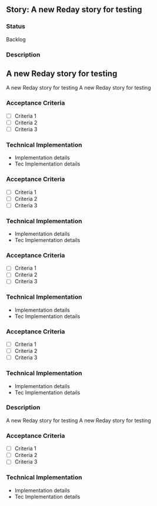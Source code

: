## Story: A new Reday story for testing

### Status

Backlog

### Description

## A new Reday story for testing

A new Reday story for testing
A new Reday story for testing

### Acceptance Criteria
- [ ] Criteria 1
- [ ] Criteria 2
- [ ] Criteria 3

### Technical Implementation
- Implementation details
- Tec Implementation details


### Acceptance Criteria
- [ ] Criteria 1
- [ ] Criteria 2
- [ ] Criteria 3

### Technical Implementation
- Implementation details
- Tec Implementation details


### Acceptance Criteria
- [ ] Criteria 1
- [ ] Criteria 2
- [ ] Criteria 3

### Technical Implementation
- Implementation details
- Tec Implementation details


### Acceptance Criteria
- [ ] Criteria 1
- [ ] Criteria 2
- [ ] Criteria 3

### Technical Implementation
- Implementation details
- Tec Implementation details


### Description
A new Reday story for testing
A new Reday story for testing

### Acceptance Criteria
- [ ] Criteria 1
- [ ] Criteria 2
- [ ] Criteria 3

### Technical Implementation
- Implementation details
- Tec Implementation details



